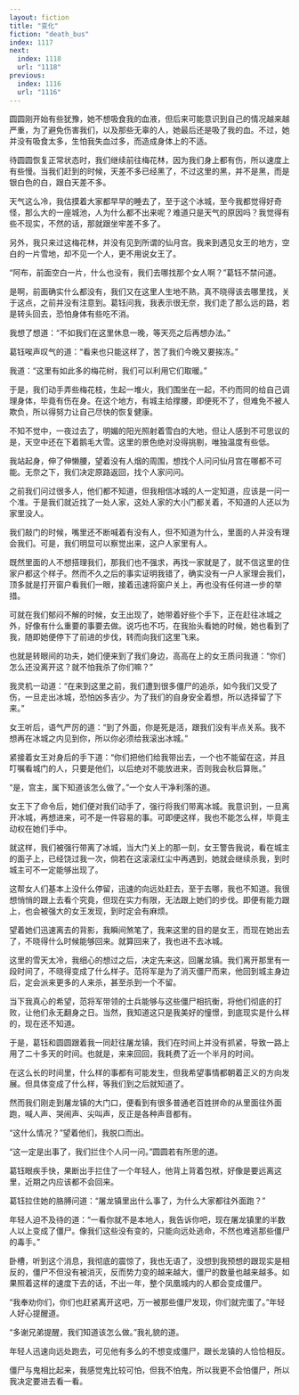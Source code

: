 ```yaml
---
layout: fiction
title: "变化"
fiction: "death_bus"
index: 1117
next:
  index: 1118
  url: "1118"
previous:
  index: 1116
  url: "1116"
---
```

圆圆刚开始有些犹豫，她不想吸食我的血液，但后来可能意识到自己的情况越来越严重，为了避免伤害我们，以及那些无辜的人，她最后还是吸了我的血。不过，她并没有吸食太多，生怕我失血过多，而造成身体上的不适。

待圆圆恢复正常状态时，我们继续前往梅花林，因为我们身上都有伤，所以速度上有些慢。当我们赶到的时候，天差不多已经黑了，不过这里的黑，并不是黑，而是银白色的白，跟白天差不多。

天气这么冷，我估摸着大家都早早的睡去了，至于这个冰城，至今我都觉得好奇怪，那么大的一座城池，人为什么都不出来呢？难道只是天气的原因吗？我觉得有些不现实，不然的话，那就跟坐牢差不多了。

另外，我只来过这梅花林，并没有见到所谓的仙月宫。我来到遇见女王的地方，空白的一片雪地，却不见一个人，更不用说女王了。

“阿布，前面空白一片，什么也没有，我们去哪找那个女人啊？”葛钰不禁问道。

是啊，前面确实什么都没有，我们又在这里人生地不熟，真不晓得该去哪里找，关于这点，之前并没有注意到。葛钰问我，我表示很无奈，我们走了那么远的路，若是转头回去，恐怕身体有些吃不消。

我想了想道：“不如我们在这里休息一晚，等天亮之后再想办法。”

葛钰唉声叹气的道：“看来也只能这样了，苦了我们今晚又要挨冻。”

我道：“这里有如此多的梅花树，我们可以利用它们取暖。”

于是，我们动手弄些梅花枝，生起一堆火，我们围坐在一起，不约而同的给自己调理身体，毕竟有伤在身。在这个地方，有城主给撑腰，即便死不了，但难免不被人欺负，所以得努力让自己尽快的恢复健康。

不知不觉中，一夜过去了，明媚的阳光照射着雪白的大地，但让人感到不可思议的是，天空中还在下着鹅毛大雪。这里的景色绝对没得挑剔，唯独温度有些低。

我站起身，伸了伸懒腰，望着没有人烟的周围，想找个人问问仙月宫在哪都不可能。无奈之下，我们决定原路返回，找个人家问问。

之前我们问过很多人，他们都不知道，但我相信冰城的人一定知道，应该是一问一个准。于是我们就近找了一处人家，这处人家的大小门都关着，不知道的人还以为家里没人。

我们敲门的时候，嘴里还不断喊着有没有人，但不知道为什么，里面的人并没有理会我们。可是，我们明显可以察觉出来，这户人家里有人。

既然里面的人不想搭理我们，那我们也不强求，再找一家就是了，就不信这里的住家户都这个样子。然而不久之后的事实证明我错了，确实没有一户人家理会我们，顶多就是打开窗户看我们一眼，接着迅速将窗户关上，再也没有任何进一步的举措。

可就在我们郁闷不解的时候，女王出现了，她带着好些个手下，正在赶往冰城之外，好像有什么重要的事要去做。说巧也不巧，在我抬头看她的时候，她也看到了我，随即她便停下了前进的步伐，转而向我们这里飞来。

也就是转眼间的功夫，她们便来到了我们身边，高高在上的女王质问我道：“你们怎么还没离开这？就不怕我杀了你们嘛？”

我灵机一动道：“在来到这里之前，我们遭到很多僵尸的追杀，如今我们又受了伤，一旦走出冰城，恐怕凶多吉少。为了我们的自身安全着想，所以选择留了下来。”

女王听后，语气严厉的道：“到了外面，你是死是活，跟我们没有半点关系。我不想再在冰城之内见到你，所以你必须给我滚出冰城。”

紧接着女王对身后的手下道：“你们把他们给我带出去，一个也不能留在这，并且叮嘱看城门的人，只要是他们，以后绝对不能放进来，否则我会秋后算账。”

“是，宫主，属下知道该怎么做了。”一个女人干净利落的道。

女王下了命令后，她们便对我们动手了，强行将我们带离冰城。我意识到，一旦离开冰城，再想进来，可不是一件容易的事。可即便这样，我也不能怎么样，毕竟主动权在她们手中。

就这样，我们被强行带离了冰城，当大门关上的那一刻，女王警告我说，看在城主的面子上，已经饶过我一次，倘若在这滚滚红尘中再遇到，她就会继续杀我，到时城主可不一定能够出现了。

这帮女人们基本上没什么停留，迅速的向远处赶去，至于去哪，我也不知道。我很想悄悄的跟上去看个究竟，但现在实力有限，无法跟上她们的步伐。即便有能力跟上，也会被强大的女王发现，到时定会有麻烦。

望着她们迅速离去的背影，我瞬间煞笔了，我来这里的目的是女王，而现在她出去了，不晓得什么时候能够回来。就算回来了，我也进不去冰城。

这里的雪天太冷，我细心的想过之后，决定先来这，回屠龙镇。我们离开那里有一段时间了，不晓得变成了什么样子。范将军是为了消灭僵尸而来，他回到城主身边后，定会派来更多的人来杀，甚至杀到一个不留。

当下我真心的希望，范将军带领的士兵能够与这些僵尸相抗衡，将他们彻底的打败，让他们永无翻身之日。当然，我知道这只是我美好的憧憬，到底现实是什么样的，现在还不知道。

于是，葛钰和圆圆跟着我一同赶往屠龙镇，我们在时间上并没有抓紧，导致一路上用了二十多天的时间。也就是，来来回回，我耗费了近一个半月的时间。

在这么长的时间里，什么样的事都有可能发生，但我希望事情都朝着正义的方向发展。但具体变成了什么样，等我们到之后就知道了。

然而我们刚走到屠龙镇的大门口，便看到有很多普通老百姓拼命的从里面往外面跑，喊人声、哭闹声、尖叫声，反正是各种声音都有。

“这什么情况？”望着他们，我脱口而出。

“这一定是出事了，我们拦住个人问一问。”圆圆若有所思的道。

葛钰眼疾手快，果断出手拦住了一个年轻人，他背上背着包袱，好像是要远离这里，近期之内应该都不会回来。

葛钰拉住她的胳膊问道：“屠龙镇里出什么事了，为什么大家都往外面跑？”

年轻人迫不及待的道：“一看你就不是本地人，我告诉你吧，现在屠龙镇里的半数人以上变成了僵尸。像我们这些没有变的，只能向远处逃命，不然也难逃那些僵尸的毒手。”

卧槽，听到这个消息，我彻底的震惊了，我也无语了，没想到我预想的跟现实是相反的，僵尸不但没有被消灭，反而势力变的越来越大，僵尸的数量也越来越多。如果照着这样的速度下去的话，不出一年，整个凤凰城内的人都会变成僵尸。

“我奉劝你们，你们也赶紧离开这吧，万一被那些僵尸发现，你们就完蛋了。”年轻人好心提醒道。

“多谢兄弟提醒，我们知道该怎么做。”我礼貌的道。

年轻人迅速向远处跑去，可见他有多么的不想变成僵尸，跟长龙镇的人恰恰相反。

僵尸与鬼相比起来，我感觉鬼比较可怕，但我不怕鬼，所以我更不会怕僵尸，所以我决定要进去看一看。